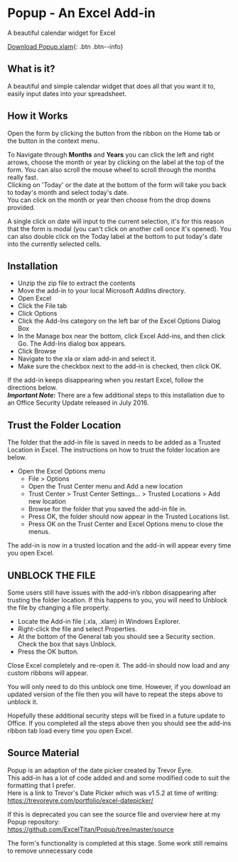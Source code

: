 # Popup - An Excel Add-in
A beautiful calendar widget for Excel

[Download Popup.xlam](https://github.com/ExcelTitan/Popup/raw/master/Popup.xlam){: .btn .btn--info}

## What is it?
A beautiful and simple calendar widget that does all that you want it to, easily input dates into your spreadsheet.  

## How it Works
Open the form by clicking the button from the ribbon on the Home tab or the button in the context menu.

To Navigate through **Months** and **Years** you can click the left and right arrows, choose the month or year by clicking on the label at the top of the form. You can also scroll the mouse wheel to scroll through the months really fast.  
Clicking on 'Today' or the date at the bottom of the form will take you back to today's month and select today's date.  
You can click on the month or year then choose from the drop downs provided.

A single click on date will input to the current selection, it's for this reason that the form is modal (you can't click on another cell once it's opened).
You can also double click on the Today label at the bottom to put today's date into the currently selected cells.

## Installation
- Unzip the zip file to extract the contents
- Move the add-in to your local Microsoft AddIns directory.
- Open Excel
- Click the File tab
- Click Options
- Click the Add-Ins category on the left bar of the Excel Options Dialog Box
- In the Manage box near the bottom, click Excel Add-ins, and then click Go. The Add-Ins dialog box appears.
- Click Browse
- Navigate to the xla or xlam add-in and select it.
- Make sure the checkbox next to the add-in is checked, then click OK.

If the add-in keeps disappearing when you restart Excel, follow the directions below.  
***Important Note:*** There are a few additional steps to this installation due to an Office Security Update released in July 2016.


## Trust the Folder Location
The folder that the add-in file is saved in needs to be added as a Trusted Location in Excel. The instructions on how to trust the folder location are below.
-  Open the Excel Options menu
   - File > Options
   - Open the Trust Center menu and Add a new location
   - Trust Center > Trust Center Settings… > Trusted Locations > Add new location
   - Browse for the folder that you saved the add-in file in.
   - Press OK, the folder should now appear in the Trusted Locations list.
   - Press OK on the Trust Center and Excel Options menu to close the menus.  
 
The add-in is now in a trusted location and the add-in will appear every time you open Excel.


## UNBLOCK THE FILE
Some users still have issues with the add-in’s ribbon disappearing after trusting the folder location. If this happens to you, you will need to Unblock the file by changing a file property.  

- Locate the Add-in file (.xla, .xlam) in Windows Explorer.
- Right-click the file and select Properties.
- At the bottom of the General tab you should see a Security section. Check the box that says Unblock.
- Press the OK button.

Close Excel completely and re-open it. The add-in should now load and any custom ribbons will appear.  

You will only need to do this unblock one time. However, if you download an updated version of the file then you will have to repeat the steps above to unblock it.  
 
Hopefully these additional security steps will be fixed in a future update to Office. If you completed all the steps above then you should see the add-ins ribbon tab load every time you open Excel.

## Source Material
Popup is an adaption of the date picker created by Trevor Eyre.  
This add-in has a lot of code added and and some modified code to suit the formatting that I prefer.  
Here is a link to Trevor's Date Picker which was v1.5.2 at time of writing:  
https://trevoreyre.com/portfolio/excel-datepicker/  

If this is deprecated you can see the source file and overview here at my Popup repository:  
https://github.com/ExcelTitan/Popup/tree/master/source

The form's functionality is completed at this stage. Some work still remains to remove unnecessary code 
